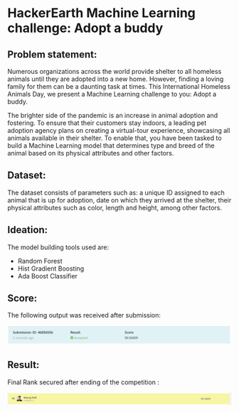 # HackerEarth Machine Learning challenge: Adopt a buddy

## Problem statement:

Numerous organizations across the world provide shelter to all homeless animals until they are adopted into a new home. However, finding a loving family for them can be a daunting task at times.  This International Homeless Animals Day, we present a Machine Learning challenge to you: Adopt a buddy.

The brighter side of the pandemic is an increase in animal adoption and fostering. To ensure that their customers stay indoors, a leading pet adoption agency plans on creating a virtual-tour experience, showcasing all animals available in their shelter. To enable that, you have been tasked to build a Machine Learning model that determines type and breed of the animal based on its physical attributes and other factors.

## Dataset:

The dataset consists of parameters such as: a unique ID assigned to each animal that is up for adoption, date on which they arrived at the shelter, their physical attributes such as color, length and height, among other factors.

## Ideation:

The model building tools used are:
- Random Forest 
- Hist Gradient Boosting
- Ada Boost Classifier

## Score:

The following output was received after submission:

![Score](Submission.PNG)

## Result:

Final Rank secured after ending of the competition :

![Result](Position.PNG)